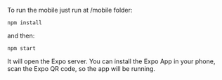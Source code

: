 To run the  mobile just run at /mobile folder:
```
npm install
```
and then:
```
npm start
```
It will open the Expo server. You can install the Expo App in your phone, scan the Expo QR code, so the app will be running.